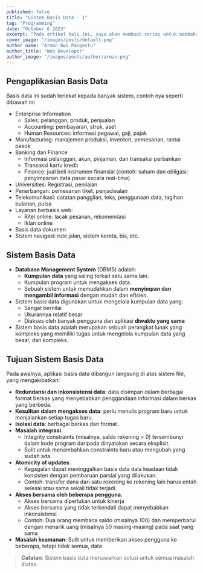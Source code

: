 ```yaml
---
published: false
title: "Sistem Basis Data - 1"
tag: "Programming"
date: "October 6 2023"
excerpt: "Pada artikel kali ini, saya akan membuat series untuk membahas mengenai Sistem Basis Data"
cover_image: "/images/posts/default.png"
author_name: "Arman Dwi Pangestu"
author_title: "Web Developer"
author_image: "/images/posts/author/arman.png"
---
```


## Pengaplikasian Basis Data

Basis data ini sudah terlekat kepada banyak sistem, contoh nya seperti dibawah ini

- Enterprise Information
  - Sales: pelanggan, produk, penjualan
  - Accounting: pembayaran, struk, aset
  - Human Resources: informasi pegawai, gaji, pajak
- Manufacturing: manajemen produksi, inventori, pemesanan, rantai pasok
- Banking dan Finance
  - Informasi pelanggan, akun, pinjaman, dan transaksi perbankan
  - Transaksi kartu kredit
  - Finance: jual beli instrumen finansial (contoh: saham dan obligasi; penyimpanan data pasar secara real-time)
- Universities: Registrasi, penilaian
- Penerbangan: pemesanan tiket, penjadwalan
- Telekomunikasi: catatan panggilan, teks, penggunaan data, tagihan bulanan, pulsa
- Layanan berbasis web:
  - Ritel online: lacak pesanan, rekomendasi
  - Iklan online
- Basis data dokumen
- Sistem navigasi: rute jalan, sistem kereta, bis, etc.

## Sistem Basis Data

- **Database Management System** (DBMS) adalah:
  - **Kumpulan data** yang saling terkait satu sama lain.
  - Kumpulan program untuk mengakses data.
  - Sebuah sistem untuk memudahkan dalam **menyimpan dan mengambil informasi** dengan mudah dan efisien.
- Sistem basis data digunakan untuk mengelola kumpulan data yang:
  - Sangat bernilai
  - Ukurannya relatif besar
  - Diakses oleh banyak pengguna dan aplikasi **diwaktu yang sama**
- Sistem basis data adalah merupakan sebuah perangkat lunak yang kompleks yang memiliki tugas untuk mengelola kumpulan data yang besar, dan kompleks.

## Tujuan Sistem Basis Data

Pada awalnya, aplikasi basis data dibangun langsung di atas sistem file, yang mengakibatkan:

- **Redundansi dan inkonsistensi data**: data disimpan dalam berbagai format berkas yang menyebabkan penggandaan informasi dalam berkas yang berbeda.
- **Kesulitan dalam mengakses data**: perlu menulis program baru untuk menjalankan setiap tugas baru.
- **Isolasi data**: berbagai berkas dan format.
- **Masalah integrasi**:
  - Integrity constraints (misalnya, saldo rekening > 0) tersembunyi dalam kode program daripada dinyatakan secara eksplisit.
  - Sulit untuk menambahkan constraints baru atau mengubah yang sudah ada.
- **Atomicity of updates**:
  - Kegagalan dapat meninggalkan basis data dala keadaan tidak konsisten dengan pembaruan parsial yang dilakukan.
  - Contoh: transfer dana dari satu rekening ke rekening lain harus entah selesai atau sama sekali tidak terjadi.
- **Akses bersama oleh beberapa pengguna**:
  - Akses bersama diperlukan untuk kinerja
  - Akses bersama yang tidak terkendali dapat menyebabkan inkonsistensi
  - Contoh: Dua orang membaca saldo (misalnya 100) dan memperbarui dengan menarik uang (misalnya 50 masing-masing) pada saat yang sama
- **Masalah keamanan**: Sulit untuk memberikan akses pengguna ke beberapa, tetapi tidak semua, data

> **Catatan**: Sistem basis data menawarkan solusi untuk semua masalah diatas.
